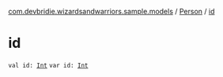 [com.devbridie.wizardsandwarriors.sample.models](../index.md) / [Person](index.md) / [id](.)

# id

`val id: `[`Int`](https://kotlinlang.org/api/latest/jvm/stdlib/kotlin/-int/index.html)
`var id: `[`Int`](https://kotlinlang.org/api/latest/jvm/stdlib/kotlin/-int/index.html)